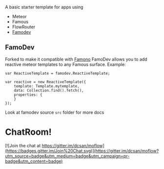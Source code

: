 A basic starter template for apps using

- Meteor
- Famous
- FlowRouter
- [Famodev](https://github.com/particle4dev/famodev)



## FamoDev

Forked to make it compatible with [Famono](https://github.com/raix/famono)
FamoDev allows you to add reactive meteor templates to any Famous surface.
Example:

```
var ReactiveTemplate = famodev.ReactiveTemplate;

var reactive = new ReactiveTemplate({
    template: Template.mytemplate,
    data: Collection.find().fetch(),
    properties: {
    }
});
```

Look at famodev source `src` folder for more docs

# ChatRoom!

[![Join the chat at https://gitter.im/dcsan/moflow](https://badges.gitter.im/Join%20Chat.svg)](https://gitter.im/dcsan/moflow?utm_source=badge&utm_medium=badge&utm_campaign=pr-badge&utm_content=badge)
